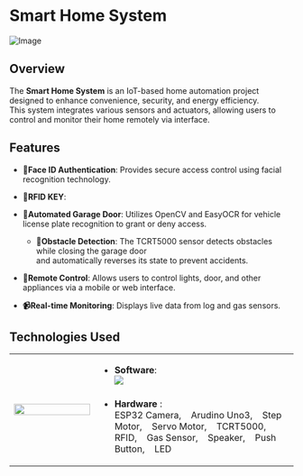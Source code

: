 # Smart Home System

![Image](https://github.com/user-attachments/assets/da42d199-528a-4095-b047-31ba1ed85f99)


## Overview
The **Smart Home System** is an IoT-based home automation project designed to enhance convenience, security, and energy efficiency. <br>
This system integrates various sensors and actuators, allowing users to control and monitor their home remotely via interface.

## Features

- **👤Face ID Authentication**: Provides secure access control using facial recognition technology.
- **🔑RFID KEY**: 

- **🚪Automated Garage Door**: Utilizes OpenCV and EasyOCR for vehicle license plate recognition to grant or deny access.

  - **🚧Obstacle Detection**: The TCRT5000 sensor detects obstacles while closing the garage door <br>
                            and automatically reverses its state to prevent accidents.

- **📱Remote Control**: Allows users to control lights, door, and other appliances via a mobile or web interface.

- **📹Real-time Monitoring**: Displays live data from log and gas sensors.


## Technologies Used

<table align="center">
  <tr>
    <td align="left" width="30%">
      <img src="https://github.com/user-attachments/assets/1a8d6be4-aaf7-4ad8-b8a5-d05e9b1c35ef" width="100%">
    </td>
    <td align="left" width="70%">
      <ul>
        <li> <b>Software</b>: 
          <br>
          <a href="https://skillicons.dev">
            <img src="https://skillicons.dev/icons?i=git,anaconda,aws,python,arduino,flask,qt,opencv,ubuntu,apple,pytorch" />
          </a>
        </li>
        <br>
        <li> <b>Hardware </b>: 
          <br>
          <!-- Add hardware details here -->
          ESP32 Camera, &nbsp;&nbsp;  Arudino Uno3, &nbsp;&nbsp;  Step Motor, &nbsp;&nbsp; Servo Motor, &nbsp;&nbsp; TCRT5000, &nbsp;&nbsp; RFID, &nbsp;&nbsp; Gas Sensor, &nbsp;&nbsp; Speaker, &nbsp;&nbsp; Push Button, &nbsp;&nbsp; LED
        </li>
      </ul>
    </td>
  </tr>
</table>


